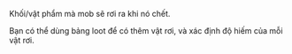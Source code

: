 Khối/vật phẩm mà mob sẽ rơi ra khi nó chết.

Bạn có thể dùng bảng loot để có thêm vật rơi, và xác định độ hiếm của mỗi vật rơi.